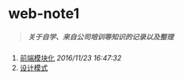 # web-note1
> ##### 关于自学、来自公司培训等知识的记录以及整理
1. [前端模块化](前端模块化.md)    *2016/11/23 16:47:32*
2. [设计模式](设计模式.md)
